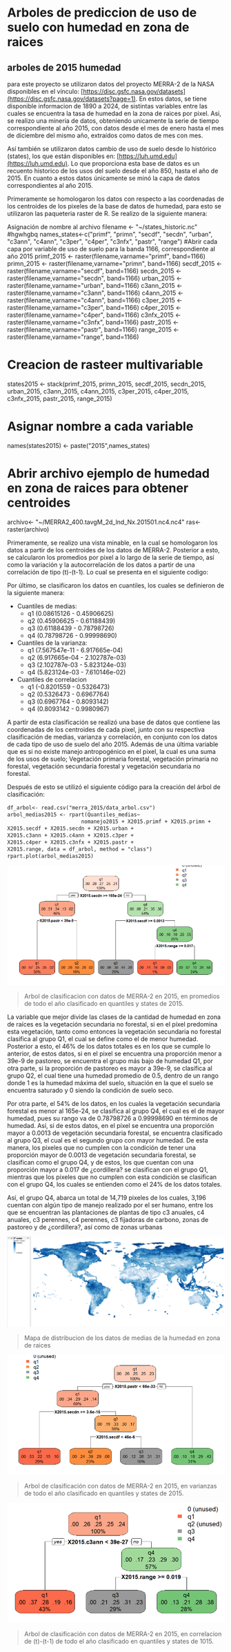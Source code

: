 # Arboles de prediccion de uso de suelo con humedad en zona de raices 

## arboles de 2015 humedad

para este proyecto se utilizaron datos del proyecto MERRA-2 de la NASA disponibles en el vínculo: [https://disc.gsfc.nasa.gov/datasets](https://disc.gsfc.nasa.gov/datasets?page=1). En estos datos, se tiene disponible informacion de 1890 a 2024, de sistintas variables entre las cuales se encuentra la tasa de humedad en la zona de raices por pixel. Asi, se realizo una mineria de datos, obteniendo unicamente la serie de tiempo correspondiente al año 2015, con datos desde el mes de enero hasta el mes de diciembre del mismo año, extraídos como datos de mes con mes. 

Así también se utilizaron datos cambio de uso de suelo desde lo histórico (states), los que están disponibles en: [https://luh.umd.edu](https://luh.umd.edu). Lo que proporciona esta base de datos es un recuento historico de los usos del suelo desde el año 850, hasta el año de 2015. En cuanto a estos datos únicamente se minó la capa de datos correspondientes al año 2015.

Primeramente se homologaron los datos con respecto a las coordenadas de los centroides de los pixeles de la base de datos de humedad, para esto se utilizaron las paqueteria raster de R. Se realizo de la siguiente manera:

   Asignación de nombre al archivo
   filename <- "~/states_historic.nc" #hgwhgbq
   names_states<-c("primf", "primn", "secdf", "secdn", "urban", "c3ann", "c4ann", "c3per", "c4per", "c3nfx", "pastr", "range")
   #Abrir cada capa por variable de uso de suelo para la banda 1166, correspondiente al año 2015
   primf_2015 <- raster(filename,varname="primf", band=1166)
   primn_2015 <- raster(filename,varname="primn", band=1166)
   secdf_2015 <- raster(filename,varname="secdf", band=1166) 
   secdn_2015 <- raster(filename,varname="secdn", band=1166)
   urban_2015 <- raster(filename,varname="urban", band=1166) 
   c3ann_2015 <- raster(filename,varname="c3ann", band=1166) 
   c4ann_2015 <- raster(filename,varname="c4ann", band=1166) 
   c3per_2015 <- raster(filename,varname="c3per", band=1166) 
   c4per_2015 <- raster(filename,varname="c4per", band=1166) 
   c3nfx_2015 <- raster(filename,varname="c3nfx", band=1166) 
   pastr_2015 <- raster(filename,varname="pastr", band=1166) 
   range_2015 <- raster(filename,varname="range", band=1166) 
   
   # Creacion de rasteer multivariable
   states2015 <- stack(primf_2015, primn_2015, secdf_2015, secdn_2015,             urban_2015, c3ann_2015, c4ann_2015, c3per_2015, c4per_2015, c3nfx_2015,         pastr_2015, range_2015)
   # Asignar nombre a cada variable
   names(states2015) <- paste("2015",names_states)
   
   # Abrir archivo ejemplo de humedad en zona de raices para obtener centroides
   archivo<- "~/MERRA2_400.tavgM_2d_lnd_Nx.201501.nc4.nc4"
   ras<- raster(archivo)


Primeramente, se realizo una vista minable, en la cual se homologaron los datos a partir de los centroides de los datos de MERRA-2. Posterior a esto, se calcularon los promedios por pixel a lo largo de la serie de tiempo, así como la variación y la autocorrelación de los datos a partir de una correlación de tipo (t)-(t-1). Lo cual se presenta en el siguiente codigo: 





Por último, se clasificaron los datos en cuantiles, los cuales se definieron de la siguiente manera: 
- Cuantiles de medias:
    - q1 (0.08615126 - 0.45906625)
    - q2 (0.45906625 - 0.61188439)
    - q3 (0.61188439 - 0.78798726)
    - q4 (0.78798726 - 0.99998690)
- Cuantiles de la varianza:
    - q1 (7.567547e-11 - 6.917665e-04)
    - q2 (6.917665e-04 - 2.102787e-03)
    - q3 (2.102787e-03 - 5.823124e-03)
    - q4 (5.823124e-03 - 7.610146e-02)
- Cuantiles de correlacion
    - q1 (-0.8201559 - 0.5326473)
    - q2 (0.5326473 - 0.6967764)
    - q3 (0.6967764 - 0.8093142)
    - q4 (0.8093142 - 0.9980967)
 
A partir de esta clasificación se realizó una base de datos que contiene las coordenadas de los centroides de cada pixel, junto con su respectiva clasificación de medias, varianza y correlación, en conjunto con los datos de cada tipo de uso de suelo del año 2015. Además de una última variable que es si no existe manejo antropogénico en el pixel, la cual es una suma de los usos de suelo; Vegetación primaria forestal, vegetación primaria no forestal, vegetación secundaria forestal y vegetación secundaria no forestal.  

Después de esto se utilizó el siguiente código para la creación del árbol de clasificación:

    df_arbol<- read.csv("merra_2015/data_arbol.csv")
    arbol_medias2015 <- rpart(Quantiles_medias~ 
                            nomanejo2015 + X2015.primf + X2015.primn +                                      X2015.secdf + X2015.secdn + X2015.urban +                                       X2015.c3ann + X2015.c4ann + X2015.c3per +                                       X2015.c4per + X2015.c3nfx + X2015.pastr +                                       X2015.range, data = df_arbol, method = "class")
    rpart.plot(arbol_medias2015)
        
![](https://github.com/marianalara8/Servicio-Social/blob/main/Arbol_medias2015.png)

> Arbol de clasificacion con datos de MERRA-2 en 2015, en promedios de todo el año clasificado en quantiles y states de 2015.

La variable que mejor divide las clases de la cantidad de humedad en zona de raíces es la vegetación secundaria no forestal, si en el píxel predomina esta vegetación, tanto como entonces la vegetación secundaria no forestal clasifica al grupo Q1, el cual se define como el de menor humedad. Posterior a esto, el 46% de los datos totales es en los que se cumple lo anterior, de estos datos, si en el pixel se encuentra una proporción menor a 39e-9 de pastoreo, se encuentra el grupo más bajo de humedad Q1, por otra parte, si la proporción de pastoreo es mayor a 39e-9, se clasifica al grupo Q2, el cual tiene una humedad promedio de 0.5, dentro de un rango donde 1 es la humedad máxima del suelo, situación en la que el suelo se encuentra saturado y 0 siendo la condición de suelo seco. 

Por otra parte, el 54% de los datos, en los cuales la vegetación secundaria forestal es menor al 165e-24, se clasifica al grupo Q4, el cual es el de mayor humedad, pues su rango va de 0.78798726 a 0.99998690 en términos de humedad. Así, si de estos datos, en el píxel se encuentra una proporción mayor a 0.0013 de vegetación secundaria forestal, se encuentra clasificado al grupo Q3, el cual es el segundo grupo con mayor humedad. De esta manera, los pixeles que no cumplen con la condición de tener una proporción mayor de 0.0013 de vegetación secundaria forestal, se clasifican como el grupo Q4, y de estos, los que cuentan con una proporción mayor a 0.017 de ¿cordillera? se clasifican con el grupo Q1, mientras que los pixeles que no cumplen con esta condición se clasifican con el grupo Q4, los cuales se entienden como el 24% de los datos totales. 

Así, el grupo Q4, abarca un total de 14,719 pixeles de los cuales, 3,196 cuentan con algún tipo de manejo realizado por el ser humano, entre los que se encuentran las plantaciones de plantas de tipo c3 anuales, c4 anuales, c3 perennes, c4 perennes, c3 fijadoras de carbono, zonas de pastoreo y de ¿cordillera?, así como de zonas urbanas


![](https://github.com/marianalara8/Servicio-Social/blob/main/imagen_2024-06-06_023113723.png)
> Mapa de distribucion de los datos de medias de la humedad en zona de raices

![](https://github.com/marianalara8/Servicio-Social/blob/main/Arbol_varianzas2015.png)

> Arbol de clasificación con datos de MERRA-2 en 2015, en varianzas de todo el año clasificado en quantiles y states de 2015.


![](https://github.com/marianalara8/Servicio-Social/blob/main/Arbol_correlacion2015.png)

> Arbol de clasificación con datos de MERRA-2 en 2015, en correlacion de (t)-(t-1) de todo el año clasificado en quantiles y states de 1015.



